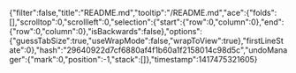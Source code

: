 {"filter":false,"title":"README.md","tooltip":"/README.md","ace":{"folds":[],"scrolltop":0,"scrollleft":0,"selection":{"start":{"row":0,"column":0},"end":{"row":0,"column":0},"isBackwards":false},"options":{"guessTabSize":true,"useWrapMode":false,"wrapToView":true},"firstLineState":0},"hash":"29640922d7cf6880af4f1b60a1f2158014c98d5c","undoManager":{"mark":0,"position":-1,"stack":[]},"timestamp":1417475321605}